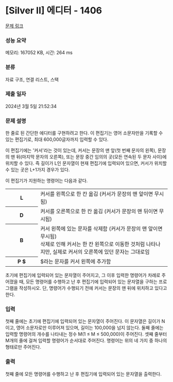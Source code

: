 # [Silver II] 에디터 - 1406 

[문제 링크](https://www.acmicpc.net/problem/1406) 

### 성능 요약

메모리: 167052 KB, 시간: 264 ms

### 분류

자료 구조, 연결 리스트, 스택

### 제출 일자

2024년 3월 5일 21:52:34

### 문제 설명

<p>한 줄로 된 간단한 에디터를 구현하려고 한다. 이 편집기는 영어 소문자만을 기록할 수 있는 편집기로, 최대 600,000글자까지 입력할 수 있다.</p>

<p>이 편집기에는 '커서'라는 것이 있는데, 커서는 문장의 맨 앞(첫 번째 문자의 왼쪽), 문장의 맨 뒤(마지막 문자의 오른쪽), 또는 문장 중간 임의의 곳(모든 연속된 두 문자 사이)에 위치할 수 있다. 즉 길이가 L인 문자열이 현재 편집기에 입력되어 있으면, 커서가 위치할 수 있는 곳은 L+1가지 경우가 있다.</p>

<p>이 편집기가 지원하는 명령어는 다음과 같다.</p>

<table class="table table-bordered" style="width:100%">
	<tbody>
		<tr>
			<th style="width:20%">L</th>
			<td style="width:80%">커서를 왼쪽으로 한 칸 옮김 (커서가 문장의 맨 앞이면 무시됨)</td>
		</tr>
		<tr>
			<th>D</th>
			<td>커서를 오른쪽으로 한 칸 옮김 (커서가 문장의 맨 뒤이면 무시됨)</td>
		</tr>
		<tr>
			<th>B</th>
			<td>커서 왼쪽에 있는 문자를 삭제함 (커서가 문장의 맨 앞이면 무시됨)<br>
			삭제로 인해 커서는 한 칸 왼쪽으로 이동한 것처럼 나타나지만, 실제로 커서의 오른쪽에 있던 문자는 그대로임</td>
		</tr>
		<tr>
			<th>P <span>$</span></th>
			<td><span>$</span>라는 문자를 커서 왼쪽에 추가함</td>
		</tr>
	</tbody>
</table>

<p>초기에 편집기에 입력되어 있는 문자열이 주어지고, 그 이후 입력한 명령어가 차례로 주어졌을 때, 모든 명령어를 수행하고 난 후 편집기에 입력되어 있는 문자열을 구하는 프로그램을 작성하시오. 단, 명령어가 수행되기 전에 커서는 문장의 맨 뒤에 위치하고 있다고 한다.</p>

### 입력 

 <p>첫째 줄에는 초기에 편집기에 입력되어 있는 문자열이 주어진다. 이 문자열은 길이가 N이고, 영어 소문자로만 이루어져 있으며, 길이는 100,000을 넘지 않는다. 둘째 줄에는 입력할 명령어의 개수를 나타내는 정수 M(1 ≤ M ≤ 500,000)이 주어진다. 셋째 줄부터 M개의 줄에 걸쳐 입력할 명령어가 순서대로 주어진다. 명령어는 위의 네 가지 중 하나의 형태로만 주어진다.</p>

### 출력 

 <p>첫째 줄에 모든 명령어를 수행하고 난 후 편집기에 입력되어 있는 문자열을 출력한다.</p>

